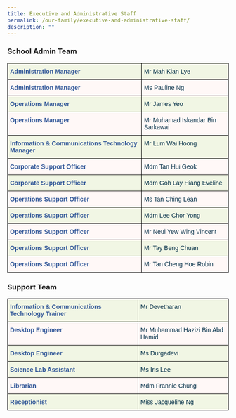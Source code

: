 ```yaml
---
title: Executive and Administrative Staff
permalink: /our-family/executive-and-administrative-staff/
description: ""
---
```

### School Admin Team

<style type="text/css">
.tg  {border-collapse:collapse;border-spacing:0;}
.tg td{border-color:black;border-style:solid;border-width:1px;font-family:Arial, sans-serif;font-size:14px;
  overflow:hidden;padding:10px 5px;word-break:normal;}
.tg th{border-color:black;border-style:solid;border-width:1px;font-family:Arial, sans-serif;font-size:14px;
  font-weight:normal;overflow:hidden;padding:10px 5px;word-break:normal;}
.tg .tg-dv6r{background-color:#F1F6E4;color:#2F5597;font-weight:bold;text-align:left;vertical-align:top}
.tg .tg-j74v{background-color:#F1F6E4;color:#002D46;font-weight:bold;text-align:left;vertical-align:top}
.tg .tg-8com{background-color:#FFF8F7;color:#2F5597;font-weight:bold;text-align:left;vertical-align:top}
.tg .tg-1d14{background-color:#FFF8F7;color:#002D46;font-weight:bold;text-align:left;vertical-align:top}
</style>
<table class="tg">
<thead>
  <tr>
    <th class="tg-dv6r">Administration Manager</th>
    <th class="tg-j74v">Mr Mah Kian Lye</th>
  </tr>
</thead>
<tbody>
  <tr>
    <td class="tg-8com">Administration Manager</td>
    <td class="tg-1d14">Ms Pauline Ng</td>
  </tr>
  <tr>
    <td class="tg-dv6r">Operations Manager</td>
    <td class="tg-j74v">Mr James Yeo</td>
  </tr>
  <tr>
    <td class="tg-8com">Operations Manager</td>
    <td class="tg-1d14">Mr Muhamad Iskandar Bin Sarkawai</td>
  </tr>
  <tr>
    <td class="tg-dv6r">Information &amp; Communications Technology Manager<br></td>
    <td class="tg-j74v">Mr Lum Wai Hoong<br></td>
  </tr>
  <tr>
    <td class="tg-8com">Corporate Support Officer</td>
    <td class="tg-1d14">Mdm Tan Hui Geok</td>
  </tr>
  <tr>
    <td class="tg-dv6r">Corporate Support Officer</td>
    <td class="tg-j74v">Mdm Goh Lay Hiang Eveline</td>
  </tr>
  <tr>
    <td class="tg-8com">Operations Support Officer<br></td>
    <td class="tg-1d14">Ms Tan Ching Lean<br></td>
  </tr>
  <tr>
    <td class="tg-dv6r">Operations Support Officer</td>
    <td class="tg-j74v">Mdm Lee Chor Yong</td>
  </tr>
  <tr>
    <td class="tg-8com">Operations Support Officer</td>
    <td class="tg-1d14">Mr Neui Yew Wing Vincent</td>
  </tr>
  <tr>
    <td class="tg-dv6r">Operations Support Officer</td>
    <td class="tg-j74v">Mr Tay Beng Chuan</td>
  </tr>
  <tr>
    <td class="tg-8com">Operations Support Officer<br></td>
    <td class="tg-1d14">Mr Tan Cheng Hoe Robin</td>
  </tr>
  <tr>
</tr></tbody>
</table>

### Support Team

<style type="text/css">
.tg  {border-collapse:collapse;border-spacing:0;}
.tg td{border-color:black;border-style:solid;border-width:1px;font-family:Arial, sans-serif;font-size:14px;
  overflow:hidden;padding:10px 5px;word-break:normal;}
.tg th{border-color:black;border-style:solid;border-width:1px;font-family:Arial, sans-serif;font-size:14px;
  font-weight:normal;overflow:hidden;padding:10px 5px;word-break:normal;}
.tg .tg-dv6r{background-color:#F1F6E4;color:#2F5597;font-weight:bold;text-align:left;vertical-align:top}
.tg .tg-j74v{background-color:#F1F6E4;color:#002D46;font-weight:normal;text-align:left;vertical-align:top}
.tg .tg-8com{background-color:#FFF8F7;color:#2F5597;font-weight:bold;text-align:left;vertical-align:top}
.tg .tg-1d14{background-color:#FFF8F7;color:#002D46;font-weight:normal;text-align:left;vertical-align:top}
</style>
<table class="tg">
<thead>
  <tr>
    <th class="tg-dv6r">Information &amp; Communications Technology  Trainer</th>
    <th class="tg-j74v">Mr Devetharan<br></th>
  </tr>
</thead>
<tbody>
  <tr>
    <td class="tg-8com">Desktop Engineer<br></td>
    <td class="tg-1d14">Mr Muhammad Hazizi Bin Abd Hamid<br></td>
  </tr>
  <tr>
    <td class="tg-dv6r">Desktop Engineer<br></td>
    <td class="tg-j74v">Ms Durgadevi<br></td>
  </tr>
  <tr>
		<td class="tg-dv6r">Science Lab Assistant<br></td>
    <td class="tg-j74v">Ms Iris Lee<br></td>
  </tr>
  <tr>
    <td class="tg-8com">Librarian<br></td>
    <td class="tg-1d14">Mdm Frannie Chung</td>
  </tr>
  <tr>
    <td class="tg-dv6r">Receptionist</td>
    <td class="tg-j74v">Miss Jacqueline Ng</td>
  </tr>
	<tr>
</tr></tbody>
</table>
